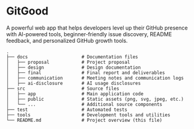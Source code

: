 
# GitGood

A powerful web app that helps developers level up their GitHub presence with AI-powered tools, beginner-friendly issue discovery, README feedback, and personalized GitHub growth tools.
```
.
├── docs                    # Documentation files
│   ├── proposal            # Project proposal
│   ├── design              # Design documentation
│   ├── final               # Final report and deliverables
│   ├── communication       # Meeting notes and communication logs
│   ├── ai-disclosure       # AI usage disclosures      
├── src                     # Source files 
│   ├── app                 # Main application code
│   ├── public              # Static assets (png, svg, jpeg, etc.)
│   └── ...                 # Additional source components      
├── test                    # Automated tests
├── tools                   # Development tools and utilities
└── README.md               # Project overview (this file)
```